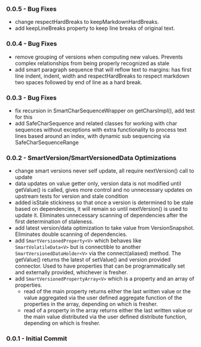 ### 0.0.5 - Bug Fixes

- change respectHardBreaks to keepMarkdownHardBreaks.
- add keepLineBreaks property to keep line breaks of original text.

### 0.0.4 - Bug Fixes

- remove grouping of versions when computing new values. Prevents complex relationships from being properly recognized as stale
- add smart paragraph sequence that will reflow text to margins: has first line indent, indent, width and respectHardBreaks to respect markdown two spaces followed by end of line as a hard break.

### 0.0.3 - Bug Fixes

- fix recursion in SmartCharSequenceWrapper on getCharsImpl(), add test for this
- add SafeCharSequence and related classes for working with char sequences without exceptions with extra functionality to process text lines based around an index, with dynamic sub sequencing via SafeCharSequenceRange 

### 0.0.2 - SmartVersion/SmartVersionedData Optimizations

- change smart versions never self update, all require nextVersion() call to update
- data updates on value getter only, version data is not modified until getValue() is called, gives more control and no unnecessary updates on upstream tests for version and stale condition
- added isStale stickiness so that once a version is determined to be stale based on dependencies, it will remain so until nextVersion() is used to update it. Eliminates unnecessary scanning of dependencies after the first determination of staleness.
- add latest version/data optimization to take value from VersionSnapshot. Eliminates double scanning of dependencies.
- add `SmartVersionedProperty<V>` which behaves like `SmartVolatileData<V>` but is connectible to another `SmartVersionedDataHolder<V>` via the connect(aliased) method. The getValue() returns the latest of setValue() and version provided connector. Used to have properties that can be programmatically set and externally provided, whichever is fresher. 
- add `SmartVersionedPropertyArray<V>` which is a property and an array of properties. 
    - read of the main property returns either the last written value or the value aggregated via the user defined aggregate function of the properties in the array, depending on which is fresher.
    - read of a property in the array returns either the last written value or the main value distributed via the user defined distribute function, depending on which is fresher.    

### 0.0.1 - Initial Commit
